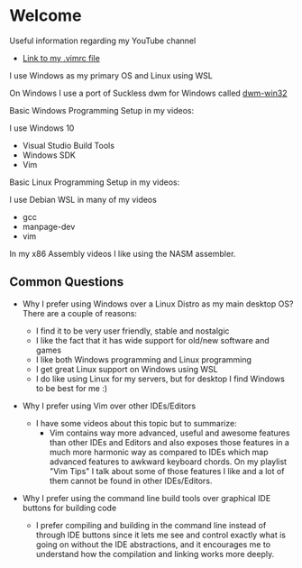# Welcome

Useful information regarding my YouTube channel

- [Link to my .vimrc file](https://gist.github.com/nir9/3c59b8b5112484974e1f0541198388bd)

I use Windows as my primary OS and Linux using WSL

On Windows I use a port of Suckless dwm for Windows called [dwm-win32](https://github.com/prabirshrestha/dwm-win32)

Basic Windows Programming Setup in my videos:

I use Windows 10

- Visual Studio Build Tools
- Windows SDK
- Vim

Basic Linux Programming Setup in my videos:

I use Debian WSL in many of my videos

- gcc
- manpage-dev
- vim

In my x86 Assembly videos I like using the NASM assembler.

## Common Questions

- Why I prefer using Windows over a Linux Distro as my main desktop OS? There are a couple of reasons:
  - I find it to be very user friendly, stable and nostalgic
  - I like the fact that it has wide support for old/new software and games
  - I like both Windows programming and Linux programming
  - I get great Linux support on Windows using WSL
  - I do like using Linux for my servers, but for desktop I find Windows to be best for me :)
 
- Why I prefer using Vim over other IDEs/Editors
  - I have some videos about this topic but to summarize:
    - Vim contains way more advanced, useful and awesome features than other IDEs and Editors and also exposes those features in a much more harmonic way as compared to IDEs which map advanced features to awkward keyboard chords. On my playlist "Vim Tips" I talk about some of those features I like and a lot of them cannot be found in other IDEs/Editors.

- Why I prefer using the command line build tools over graphical IDE buttons for building code
  - I prefer compiling and building in the command line instead of through IDE buttons since it lets me see and control exactly what is going on without the IDE abstractions, and it encourages me to understand how the compilation and linking works more deeply. 
